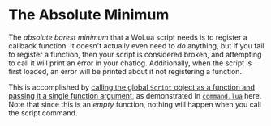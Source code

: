# The Absolute Minimum

The _absolute barest minimum_ that a WoLua script needs is to register a callback function. It doesn't actually even need to _do_ anything, but if you fail to register a function, then your script is considered broken, and attempting to call it will print an error in your chatlog. Additionally, when the script is first loaded, an error will be printed about it not registering a function.

This is accomplished by [calling the global `Script` object as a function and passing it a single function argument](https://github.com/PrincessRTFM/WoLua/blob/master/docs/README.md#script-callback-functions), as demonstrated in [`command.lua`](command.lua) here. Note that since this is an _empty_ function, nothing will happen when you call the script command.

